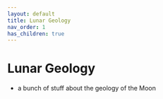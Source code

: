 ```yaml
---
layout: default
title: Lunar Geology
nav_order: 1
has_children: true
---
```


# Lunar Geology

- a bunch of stuff about the geology of the Moon


